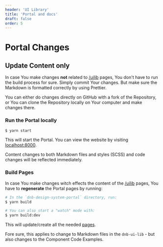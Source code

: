 ```yaml
---
header: 'UI Library'
title: 'Portal and docs'
draft: false
order: 5
---
```


# Portal Changes

## Update Content only

In case You make changes **not** related to [/uilib](/uilib) pages, You don't have to run the build process for sure. Simply commit Your changes. But make sure the Markdown is formatted correctly by using Prettier.

You can either do changes directly on GitHub with a fork of the Repository, or You can clone the Repository locally on Your computer and make changes there.

### Run the Portal locally

```bash
$ yarn start
```

This will start the Portal. You can view the website by visiting [localhost:8000](http://localhost:8000/).

Content changes to both Markdown files and styles (SCSS) and code changes will be reflected immediately.

### Build Pages

In case You make changes witch effects the content of the [/uilib](/uilib) pages, You have to **regenerate** the Portal pages by running:

```bash
# In the `dnb-design-system-portal` directory, run:
$ yarn build

# You can also start a "watch" mode with:
$ yarn build:dev
```

This will update/create all the needed [pages](/uilib).

Fore sure, this applies to change to Markdown files in the `dnb-ui-lib` - but also changes to the Component Code Examples.
